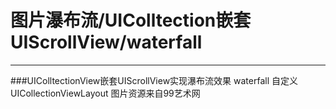 图片瀑布流/UIColltection嵌套UIScrollView/waterfall
=
-------------
###UIColltectionView嵌套UIScrollView实现瀑布流效果 waterfall 自定义UICollectionViewLayout
图片资源来自99艺术网
